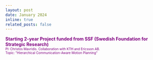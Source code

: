 ```yaml
---
layout: post
date: January 2024
inline: true
related_posts: false
---
```



<b> <font color="purple"> Starting 2-year Project funded from SSF (Swedish Foundation for Strategic Research)</font> </b>
<br> <font size="1" color="purple"> PI: Christos Mavridis. Collaboration with KTH and Ericsson AB.</font>
<br> <font size="1" color="purple"> Topic: "Hierarchical Communication-Aware Motion Planning"</font>